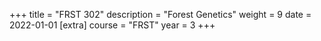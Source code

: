 +++
title = "FRST 302"
description = "Forest Genetics"
weight = 9
date = 2022-01-01
[extra]
course = "FRST"
year = 3
+++

